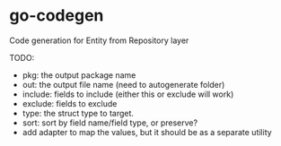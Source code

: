 # go-codegen

Code generation for Entity from Repository layer

TODO:
- pkg: the output package name
- out: the output file name (need to autogenerate folder)
- include: fields to include (either this or exclude will work)
- exclude: fields to exclude
- type: the struct type to target.
- sort: sort by field name/field type, or preserve?
- add adapter to map the values, but it should be as a separate utility
